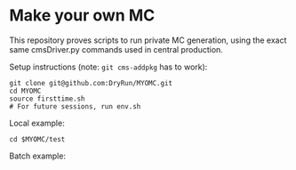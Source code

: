 # Make your own MC

This repository proves scripts to run private MC generation, using the exact same cmsDriver.py commands used in central production.

Setup instructions (note: `git cms-addpkg` has to work):
```
git clone git@github.com:DryRun/MYOMC.git
cd MYOMC
source firsttime.sh
# For future sessions, run env.sh
```


Local example:
```
cd $MYOMC/test

```

Batch example:
```

```